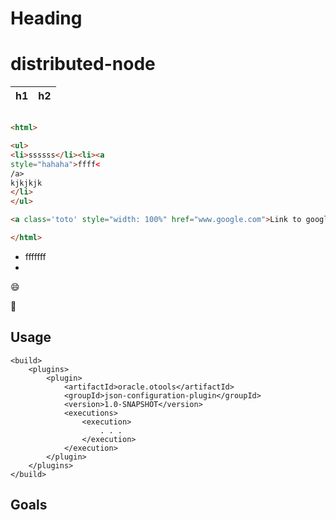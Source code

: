 Heading
=======
 
distributed-node
================

h1 | h2
----|---

``` html

<html>

<ul>
<li>ssssss</li><li><a
style="hahaha">ffff<
/a>
kjkjkjk
</li>
</ul>

<a class='toto' style="width: 100%" href="www.google.com">Link to google</a>

</html>
```

<html>
<ul>
<li>fffffff<li>
</ul>
</html>

:smile:

:pizza:

## Usage

```
<build>
    <plugins>
        <plugin>
            <artifactId>oracle.otools</artifactId>
            <groupId>json-configuration-plugin</groupId>
            <version>1.0-SNAPSHOT</version>
            <executions>
                <execution>
                    . . .
                </execution>
            </execution>
        </plugin>
    </plugins>
</build>
```

## Goals
